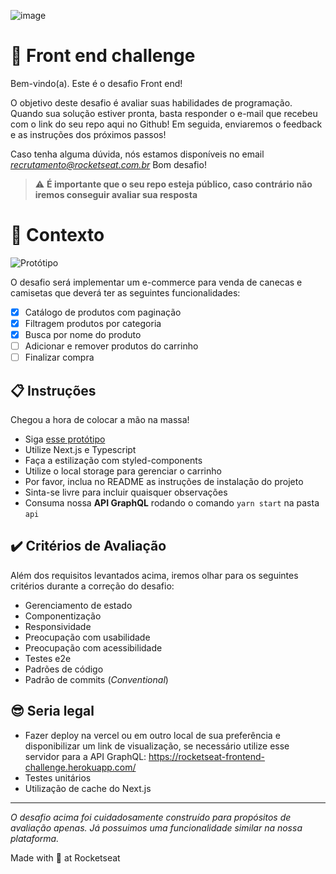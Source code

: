 ![image](https://user-images.githubusercontent.com/40845824/121069742-3accdb00-c7a4-11eb-87d0-3dc47e433762.png)


# 🚀 Front end challenge

Bem-vindo(a). Este é o desafio Front end!

O objetivo deste desafio é avaliar suas habilidades de programação.
Quando sua solução estiver pronta, basta responder o e-mail que recebeu com o link do seu repo aqui no Github!
Em seguida, enviaremos o feedback e as instruções dos próximos passos!

Caso tenha alguma dúvida, nós estamos disponíveis no email *recrutamento@rocketseat.com.br*
Bom desafio!

> ⚠️ **É importante que o seu repo esteja público, caso contrário não iremos conseguir avaliar sua resposta**

# 🧠 Contexto

![Protótipo](https://storage.googleapis.com/xesque-dev/challenge-images/prototipo.png?42)

O desafio será implementar um e-commerce para venda de canecas e camisetas que deverá ter as seguintes funcionalidades:
- [X] Catálogo de produtos com paginação
- [X] Filtragem produtos por categoria
- [X] Busca por nome do produto
- [ ] Adicionar e remover produtos do carrinho
- [ ] Finalizar compra

## 📋 Instruções

Chegou a hora de colocar a mão na massa!

- Siga [esse protótipo](https://www.figma.com/file/rET9F2CeUEJdiVN7JRu993/E-commerce---capputeeno?node-id=680%3A6449)
- Utilize Next.js e Typescript
- Faça a estilização com styled-components
- Utilize o local storage para gerenciar o carrinho
- Por favor, inclua no README as instruções de instalação do projeto
- Sinta-se livre para incluir quaisquer observações
- Consuma nossa **API GraphQL** rodando o comando `yarn start` na pasta `api`

## ✔️ Critérios de Avaliação

Além dos requisitos levantados acima, iremos olhar para os seguintes critérios durante a correção do desafio:

- Gerenciamento de estado
- Componentização
- Responsividade
- Preocupação com usabilidade
- Preocupação com acessibilidade
- Testes e2e
- Padrões de código
- Padrão de commits (_Conventional_)

## 😎 Seria legal
- Fazer deploy na vercel ou em outro local de sua preferência e disponibilizar um link de visualização, se necessário utilize esse servidor para a API GraphQL:  https://rocketseat-frontend-challenge.herokuapp.com/
- Testes unitários
- Utilização de cache do Next.js

---

_O desafio acima foi cuidadosamente construído para propósitos de avaliação apenas. Já possuimos uma funcionalidade similar na nossa plataforma._

Made with 💜 at Rocketseat
